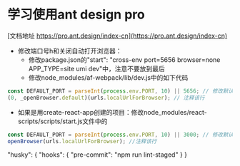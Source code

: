 # 学习使用ant design pro

[文档地址 https://pro.ant.design/index-cn](https://pro.ant.design/index-cn)

- 修改端口号h和关闭自动打开浏览器：
    - 修改package.json的"start": "cross-env port=5656 browser=none APP_TYPE=site umi dev"中，注意不要放到最后
    - 修改node_modules/af-webpack/lib/dev.js中的如下代码
```js
const DEFAULT_PORT = parseInt(process.env.PORT, 10) || 5656; // 修改默认值
(0, _openBrowser.default)(urls.localUrlForBrowser); // 注释该行
```

- 如果是用create-react-app创建的项目：修改node_modules/react-scripts/scripts/start.js文件中的
```js
const DEFAULT_PORT = parseInt(process.env.PORT, 10) || 3000; // 修改默认值
openBrowser(urls.localUrlForBrowser); //注释该行
```


  "husky": {
    "hooks": {
      "pre-commit": "npm run lint-staged"
    }
  }